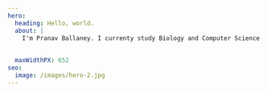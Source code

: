 ```yaml
---
hero:
  heading: Hello, world. 
  about: |
    I'm Pranav Ballaney. I currenty study Biology and Computer Science at BITS Pilani, Goa.
     
  
  maxWidthPX: 652
seo:
  image: /images/hero-2.jpg
---
```

